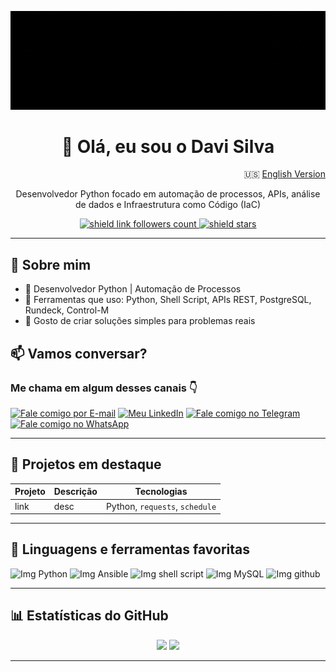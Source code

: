 <p>
 <img src="img/DedicadoTech.gif" alt="Logo Dedicadotech" title="Dedicadotech"/>
</p>

<h1 align="center">👋 Olá, eu sou o Davi Silva</h1>

<p align="right">
🇺🇸 <a href="README.md">English Version</a>
</p>

<p align="center">
  Desenvolvedor Python focado em automação de processos, APIs, análise de dados e Infraestrutura como Código (IaC)
</p>

<p align="center">
  <a href="https://github.com/dedicadotech">
    <img src="https://img.shields.io/github/followers/dedicadotech?style=plastic&color=blue" alt="shield link followers count" title="followers"/>
  </a>
  <a href="https://github.com/dedicadotech?tab=repositories">
    <img src="https://img.shields.io/github/stars/dedicadotech?affiliations=OWNER&style=plastic&color=blue" alt="shield stars" title="stars"/>
  </a>
</p>

---

## 🚀 Sobre mim
- 💼 Desenvolvedor Python | Automação de Processos
- 🔧 Ferramentas que uso: Python, Shell Script, APIs REST, PostgreSQL, Rundeck, Control-M
- 🎯 Gosto de criar soluções simples para problemas reais
## 📫 Vamos conversar?
### Me chama em algum desses canais 👇
[![Fale comigo por E-mail](https://img.shields.io/badge/email-Fale%20comigo-green?style=for-the-badge&logo=gmail&logoColor=white)](mailto:dedicadotech@gmail.com?subject=Novo%20Projeto%20para%20Dedicadotech)
[![Meu LinkedIn](https://img.shields.io/badge/LinkedIn-Fale%20comigo-0A66C2?style=for-the-badge&logo=LinkedIn&logoColor=white)](https://www.linkedin.com/in/dedicadotech)
[![Fale comigo no Telegram](https://img.shields.io/badge/Telegram-Fale%20comigo-2CA5E0?style=for-the-badge&logo=telegram&logoColor=white)](https://t.me/dedicadotech)
[![Fale comigo no WhatsApp](https://img.shields.io/badge/WhatsApp-Fale%20comigo-25D366?style=for-the-badge&logo=whatsapp&logoColor=white)](https://wa.me/5511941402314?text=Sou%20da%20Dedicadotech%2C%20especialista%20em%20desenvolvimento%20de%20sistemas%2C%20automação%20de%20processos%20e%20soluções%20sob%20demanda.%20Vamos%20conversar%3F)


---

## 🧪 Projetos em destaque

| Projeto | Descrição | Tecnologias |
|--------|-----------|-------------|
| link | desc | Python, `requests`, `schedule` |

---

## 📌 Linguagens e ferramentas favoritas

<p align="left">
  <img src="https://img.icons8.com/color/48/000000/python.png" alt="Img Python" title="Python"/>
  <img src="https://img.icons8.com/color/48/ansible.png" alt="Img Ansible" title="Ansible"/>
  <img src="https://img.icons8.com/plasticine/48/000000/console.png" alt="Img shell script" title="Shell Script"/>
  <img src="https://img.icons8.com/fluency/48/mysql-logo.png" alt="Img MySQL" title="MySQL"/>
  <img src="https://img.icons8.com/glyph-neue/64/github.png" alt="Img github" title="Github"/>
</p>

---

## 📊 Estatísticas do GitHub
<p align="center">
  <img height="180em" src="https://github-readme-stats.vercel.app/api?username=dedicadotech&show_icons=true&theme=radical"/>
  <img height="180em" src="https://github-readme-stats.vercel.app/api/top-langs/?username=dedicadotech&layout=compact&theme=radical"/>
</p>

---